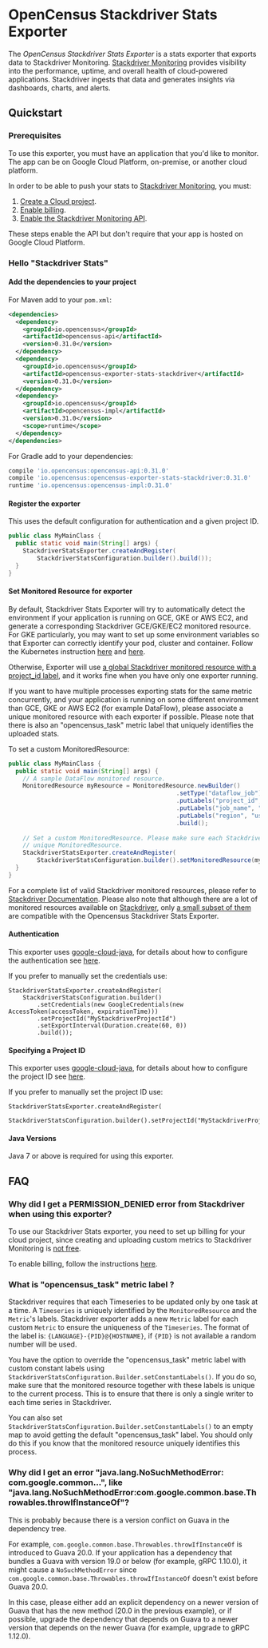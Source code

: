# OpenCensus Stackdriver Stats Exporter

The *OpenCensus Stackdriver Stats Exporter* is a stats exporter that exports data to 
Stackdriver Monitoring. [Stackdriver Monitoring][stackdriver-monitoring] provides visibility into 
the performance, uptime, and overall health of cloud-powered applications. Stackdriver ingests that 
data and generates insights via dashboards, charts, and alerts.

## Quickstart

### Prerequisites

To use this exporter, you must have an application that you'd like to monitor. The app can be on 
Google Cloud Platform, on-premise, or another cloud platform.

In order to be able to push your stats to [Stackdriver Monitoring][stackdriver-monitoring], you must:

1. [Create a Cloud project](https://support.google.com/cloud/answer/6251787?hl=en).
2. [Enable billing](https://support.google.com/cloud/answer/6288653#new-billing).
3. [Enable the Stackdriver Monitoring API](https://console.cloud.google.com/apis/dashboard).

These steps enable the API but don't require that your app is hosted on Google Cloud Platform.

### Hello "Stackdriver Stats"

#### Add the dependencies to your project

For Maven add to your `pom.xml`:
```xml
<dependencies>
  <dependency>
    <groupId>io.opencensus</groupId>
    <artifactId>opencensus-api</artifactId>
    <version>0.31.0</version>
  </dependency>
  <dependency>
    <groupId>io.opencensus</groupId>
    <artifactId>opencensus-exporter-stats-stackdriver</artifactId>
    <version>0.31.0</version>
  </dependency>
  <dependency>
    <groupId>io.opencensus</groupId>
    <artifactId>opencensus-impl</artifactId>
    <version>0.31.0</version>
    <scope>runtime</scope>
  </dependency>
</dependencies>
```

For Gradle add to your dependencies:
```groovy
compile 'io.opencensus:opencensus-api:0.31.0'
compile 'io.opencensus:opencensus-exporter-stats-stackdriver:0.31.0'
runtime 'io.opencensus:opencensus-impl:0.31.0'
```

#### Register the exporter

This uses the default configuration for authentication and a given project ID.

```java
public class MyMainClass {
  public static void main(String[] args) {
    StackdriverStatsExporter.createAndRegister(
        StackdriverStatsConfiguration.builder().build());
  }
}
```

#### Set Monitored Resource for exporter

By default, Stackdriver Stats Exporter will try to automatically detect the environment if your 
application is running on GCE, GKE or AWS EC2, and generate a corresponding Stackdriver GCE/GKE/EC2 
monitored resource. For GKE particularly, you may want to set up some environment variables so that 
Exporter can correctly identify your pod, cluster and container. Follow the Kubernetes instruction 
[here](https://cloud.google.com/kubernetes-engine/docs/tutorials/custom-metrics-autoscaling#exporting_metrics_from_the_application) 
and [here](https://kubernetes.io/docs/tasks/inject-data-application/environment-variable-expose-pod-information/).

Otherwise, Exporter will use [a global Stackdriver monitored resource with a project_id label](https://cloud.google.com/monitoring/api/resources#tag_global), 
and it works fine when you have only one exporter running. 

If you want to have multiple processes exporting stats for the same metric concurrently, and your 
application is running on some different environment than GCE, GKE or AWS EC2 (for example DataFlow), 
please associate a unique monitored resource with each exporter if possible. 
Please note that there is also an "opencensus_task" metric label that uniquely identifies the 
uploaded stats.

To set a custom MonitoredResource:

```java
public class MyMainClass {
  public static void main(String[] args) {
    // A sample DataFlow monitored resource.
    MonitoredResource myResource = MonitoredResource.newBuilder()
                                               .setType("dataflow_job")
                                               .putLabels("project_id", "my_project")
                                               .putLabels("job_name", "my_job")
                                               .putLabels("region", "us-east1")
                                               .build();
    
    // Set a custom MonitoredResource. Please make sure each Stackdriver Stats Exporter has a 
    // unique MonitoredResource.      
    StackdriverStatsExporter.createAndRegister(
        StackdriverStatsConfiguration.builder().setMonitoredResource(myResource).build());
  }
}
```

For a complete list of valid Stackdriver monitored resources, please refer to [Stackdriver 
Documentation](https://cloud.google.com/monitoring/custom-metrics/creating-metrics#which-resource).
Please also note that although there are a lot of monitored resources available on [Stackdriver](https://cloud.google.com/monitoring/api/resources), 
only [a small subset of them](https://cloud.google.com/monitoring/custom-metrics/creating-metrics#which-resource) 
are compatible with the Opencensus Stackdriver Stats Exporter.

#### Authentication

This exporter uses [google-cloud-java](https://github.com/GoogleCloudPlatform/google-cloud-java),
for details about how to configure the authentication see [here](https://github.com/GoogleCloudPlatform/google-cloud-java#authentication).

If you prefer to manually set the credentials use:
```
StackdriverStatsExporter.createAndRegister(
    StackdriverStatsConfiguration.builder()
        .setCredentials(new GoogleCredentials(new AccessToken(accessToken, expirationTime)))
        .setProjectId("MyStackdriverProjectId")
        .setExportInterval(Duration.create(60, 0))
        .build());
```

#### Specifying a Project ID

This exporter uses [google-cloud-java](https://github.com/GoogleCloudPlatform/google-cloud-java),
for details about how to configure the project ID see [here](https://github.com/GoogleCloudPlatform/google-cloud-java#specifying-a-project-id).

If you prefer to manually set the project ID use:
```
StackdriverStatsExporter.createAndRegister(
    StackdriverStatsConfiguration.builder().setProjectId("MyStackdriverProjectId").build());
```

#### Java Versions

Java 7 or above is required for using this exporter.

## FAQ
### Why did I get a PERMISSION_DENIED error from Stackdriver when using this exporter?
To use our Stackdriver Stats exporter, you need to set up billing for your cloud project, since
creating and uploading custom metrics to Stackdriver Monitoring is
[not free](https://cloud.google.com/stackdriver/pricing_v2#monitoring-costs).

To enable billing, follow the instructions [here](https://support.google.com/cloud/answer/6288653#new-billing).

### What is "opencensus_task" metric label ?
Stackdriver requires that each Timeseries to be updated only by one task at a time. A
`Timeseries` is uniquely identified by the `MonitoredResource` and the `Metric`'s labels.
Stackdriver exporter adds a new `Metric` label for each custom `Metric` to ensure the uniqueness
of the `Timeseries`. The format of the label is: `{LANGUAGE}-{PID}@{HOSTNAME}`, if `{PID}` is not
available a random number will be used.

You have the option to override the "opencensus_task" metric label with custom constant labels using
`StackdriverStatsConfiguration.Builder.setConstantLabels()`. If you do so, make sure that the 
monitored resource together with these labels is unique to the current process. This is to ensure 
that there is only a single writer to each time series in Stackdriver.

You can also set `StackdriverStatsConfiguration.Builder.setConstantLabels()` to an empty map to 
avoid getting the default "opencensus_task" label. You should only do this if you know that the 
monitored resource uniquely identifies this process.

### Why did I get an error "java.lang.NoSuchMethodError: com.google.common...", like "java.lang.NoSuchMethodError:com.google.common.base.Throwables.throwIfInstanceOf"?
This is probably because there is a version conflict on Guava in the dependency tree.

For example, `com.google.common.base.Throwables.throwIfInstanceOf` is introduced to Guava 20.0.
If your application has a dependency that bundles a Guava with version 19.0 or below
(for example, gRPC 1.10.0), it might cause a `NoSuchMethodError` since
`com.google.common.base.Throwables.throwIfInstanceOf` doesn't exist before Guava 20.0.

In this case, please either add an explicit dependency on a newer version of Guava that has the 
new method (20.0 in the previous example), or if possible, upgrade the dependency that depends on 
Guava to a newer version that depends on the newer Guava (for example, upgrade to gRPC 1.12.0).

[stackdriver-monitoring]: https://cloud.google.com/monitoring/
